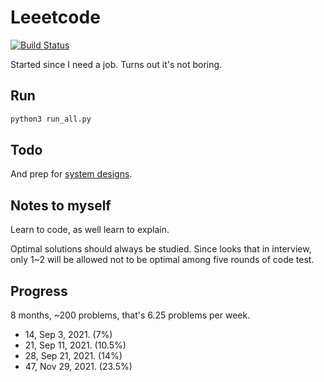 # Leeetcode

[![Build Status](https://travis-ci.com/KHN190/LeeetCode.svg?branch=master)](https://travis-ci.com/KHN190/LeeetCode)

Started since I need a job. Turns out it's not boring.

## Run

```bash
python3 run_all.py
```

## Todo

And prep for [system designs](https://github.com/yangshun/tech-interview-handbook/tree/master/experimental/design).

## Notes to myself

Learn to code, as well learn to explain.

Optimal solutions should always be studied. Since looks that in interview, only 1~2 will be allowed not to be optimal among five rounds of code test.

## Progress

8 months, ~200 problems, that's 6.25 problems per week.
* 14, Sep 3, 2021. (7%)
* 21, Sep 11, 2021. (10.5%)
* 28, Sep 21, 2021. (14%)
* 47, Nov 29, 2021. (23.5%)
